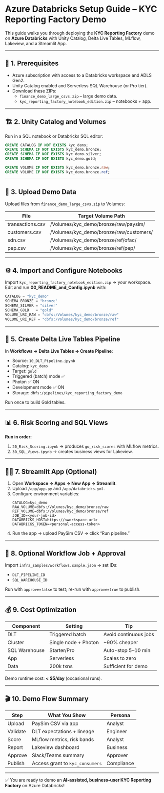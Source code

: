 # Azure Databricks Setup Guide – KYC Reporting Factory Demo

This guide walks you through deploying the **KYC Reporting Factory** demo on **Azure Databricks** with Unity Catalog, Delta Live Tables, MLflow, Lakeview, and a Streamlit App.

---

## 🧱 1. Prerequisites
- Azure subscription with access to a Databricks workspace and ADLS Gen2.
- Unity Catalog enabled and Serverless SQL Warehouse (or Pro tier).
- Download these ZIPs:
  - `finance_demo_large_csvs.zip` – large demo data.
  - `kyc_reporting_factory_notebook_edition.zip` – notebooks + app.

---

## 🏗️ 2. Unity Catalog and Volumes

Run in a SQL notebook or Databricks SQL editor:
```sql
CREATE CATALOG IF NOT EXISTS kyc_demo;
CREATE SCHEMA IF NOT EXISTS kyc_demo.bronze;
CREATE SCHEMA IF NOT EXISTS kyc_demo.silver;
CREATE SCHEMA IF NOT EXISTS kyc_demo.gold;

CREATE VOLUME IF NOT EXISTS kyc_demo.bronze.raw;
CREATE VOLUME IF NOT EXISTS kyc_demo.bronze.ref;
```
---

## 📂 3. Upload Demo Data

Upload files from `finance_demo_large_csvs.zip` to Volumes:

| File | Target Volume Path |
|------|---------------------|
| transactions.csv | /Volumes/kyc_demo/bronze/raw/paysim/ |
| customers.csv | /Volumes/kyc_demo/bronze/raw/customers/ |
| sdn.csv | /Volumes/kyc_demo/bronze/ref/ofac/ |
| pep.csv | /Volumes/kyc_demo/bronze/ref/pep/ |

---

## ⚙️ 4. Import and Configure Notebooks

Import `kyc_reporting_factory_notebook_edition.zip` → your workspace.  
Edit and run **00_README_and_Config.ipynb** with:
```python
CATALOG = "kyc_demo"
SCHEMA_BRONZE = "bronze"
SCHEMA_SILVER = "silver"
SCHEMA_GOLD   = "gold"
VOLUME_URI_RAW = "dbfs:/Volumes/kyc_demo/bronze/raw"
VOLUME_URI_REF = "dbfs:/Volumes/kyc_demo/bronze/ref"
```

---

## 🔄 5. Create Delta Live Tables Pipeline

In **Workflows → Delta Live Tables → Create Pipeline**:
- Source: `10_DLT_Pipeline.ipynb`
- Catalog: `kyc_demo`
- Target: `gold`
- Triggered (batch) mode ✅
- Photon ✅ ON
- Development mode ✅ ON
- Storage: `dbfs:/pipelines/kyc_reporting_factory_demo`

Run once to build Gold tables.

---

## 📊 6. Risk Scoring and SQL Views

**Run in order:**
1. `20_Risk_Scoring.ipynb` → produces `go_risk_scores` with MLflow metrics.
2. `30_SQL_Views.ipynb` → creates business views for Lakeview.

---

## 🧑‍💼 7. Streamlit App (Optional)

1. Open **Workspace → Apps → New App → Streamlit**.
2. Upload `/app/app.py` and `/app/databricks.yml`.
3. Configure environment variables:
   ```
   CATALOG=kyc_demo
   RAW_VOLUME=dbfs:/Volumes/kyc_demo/bronze/raw
   REF_VOLUME=dbfs:/Volumes/kyc_demo/bronze/ref
   JOB_ID=<your-job-id>
   DATABRICKS_HOST=https://<workspace-url>
   DATABRICKS_TOKEN=<personal-access-token>
   ```
4. Run the app → upload PaySim CSV → click “Run pipeline.”

---

## 🔐 8. Optional Workflow Job + Approval

Import `infra_samples/workflows.sample.json` → set IDs:  
- `DLT_PIPELINE_ID`  
- `SQL_WAREHOUSE_ID`  

Run with `approve=false` to test; re-run with `approve=true` to publish.

---

## 💰 9. Cost Optimization

| Component | Setting | Tip |
|------------|----------|-----|
| DLT | Triggered batch | Avoid continuous jobs |
| Cluster | Single node + Photon | ~90% cheaper |
| SQL Warehouse | Starter/Pro | Auto-stop 5–10 min |
| App | Serverless | Scales to zero |
| Data | 200k txns | Sufficient for demo |

Demo runtime cost: **< $5/day** (occasional runs).

---

## 🎬 10. Demo Flow Summary

| Step | What You Show | Persona |
|------|----------------|----------|
| Upload | PaySim CSV via app | Analyst |
| Validate | DLT expectations + lineage | Engineer |
| Score | MLflow metrics, risk bands | Analyst |
| Report | Lakeview dashboard | Business |
| Approve | Slack/Teams summary | Approver |
| Publish | Access grant to `kyc_consumers` | Compliance |

---

✅ You are ready to demo an **AI-assisted, business-user KYC Reporting Factory** on Azure Databricks!
